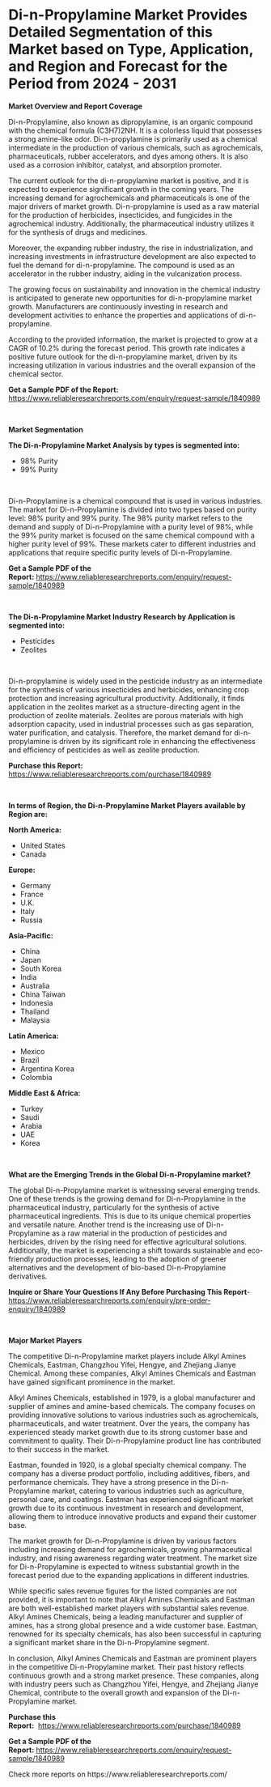 <p><h1>Di-n-Propylamine Market Provides Detailed Segmentation of this Market based on Type, Application, and Region and Forecast for the Period from 2024 - 2031</h1></p><p><strong>Market Overview and Report Coverage</strong></p>
<p><p>Di-n-Propylamine, also known as dipropylamine, is an organic compound with the chemical formula (C3H7)2NH. It is a colorless liquid that possesses a strong amine-like odor. Di-n-propylamine is primarily used as a chemical intermediate in the production of various chemicals, such as agrochemicals, pharmaceuticals, rubber accelerators, and dyes among others. It is also used as a corrosion inhibitor, catalyst, and absorption promoter.</p><p>The current outlook for the di-n-propylamine market is positive, and it is expected to experience significant growth in the coming years. The increasing demand for agrochemicals and pharmaceuticals is one of the major drivers of market growth. Di-n-propylamine is used as a raw material for the production of herbicides, insecticides, and fungicides in the agrochemical industry. Additionally, the pharmaceutical industry utilizes it for the synthesis of drugs and medicines.</p><p>Moreover, the expanding rubber industry, the rise in industrialization, and increasing investments in infrastructure development are also expected to fuel the demand for di-n-propylamine. The compound is used as an accelerator in the rubber industry, aiding in the vulcanization process.</p><p>The growing focus on sustainability and innovation in the chemical industry is anticipated to generate new opportunities for di-n-propylamine market growth. Manufacturers are continuously investing in research and development activities to enhance the properties and applications of di-n-propylamine.</p><p>According to the provided information, the market is projected to grow at a CAGR of 10.2% during the forecast period. This growth rate indicates a positive future outlook for the di-n-propylamine market, driven by its increasing utilization in various industries and the overall expansion of the chemical sector.</p></p>
<p><strong>Get a Sample PDF of the Report:</strong> <a href="https://www.reliableresearchreports.com/enquiry/request-sample/1840989">https://www.reliableresearchreports.com/enquiry/request-sample/1840989</a></p>
<p>&nbsp;</p>
<p><strong>Market Segmentation</strong></p>
<p><strong>The Di-n-Propylamine Market Analysis by types is segmented into:</strong></p>
<p><ul><li>98% Purity</li><li>99% Purity</li></ul></p>
<p>&nbsp;</p>
<p><p>Di-n-Propylamine is a chemical compound that is used in various industries. The market for Di-n-Propylamine is divided into two types based on purity level: 98% purity and 99% purity. The 98% purity market refers to the demand and supply of Di-n-Propylamine with a purity level of 98%, while the 99% purity market is focused on the same chemical compound with a higher purity level of 99%. These markets cater to different industries and applications that require specific purity levels of Di-n-Propylamine.</p></p>
<p><strong>Get a Sample PDF of the Report:</strong>&nbsp;<a href="https://www.reliableresearchreports.com/enquiry/request-sample/1840989">https://www.reliableresearchreports.com/enquiry/request-sample/1840989</a></p>
<p>&nbsp;</p>
<p><strong>The Di-n-Propylamine Market Industry Research by Application is segmented into:</strong></p>
<p><ul><li>Pesticides</li><li>Zeolites</li></ul></p>
<p>&nbsp;</p>
<p><p>Di-n-propylamine is widely used in the pesticide industry as an intermediate for the synthesis of various insecticides and herbicides, enhancing crop protection and increasing agricultural productivity. Additionally, it finds application in the zeolites market as a structure-directing agent in the production of zeolite materials. Zeolites are porous materials with high adsorption capacity, used in industrial processes such as gas separation, water purification, and catalysis. Therefore, the market demand for di-n-propylamine is driven by its significant role in enhancing the effectiveness and efficiency of pesticides as well as zeolite production.</p></p>
<p><strong>Purchase this Report:</strong>&nbsp; <a href="https://www.reliableresearchreports.com/purchase/1840989">https://www.reliableresearchreports.com/purchase/1840989</a></p>
<p>&nbsp;</p>
<p><strong>In terms of Region, the Di-n-Propylamine Market Players available by Region are:</strong></p>
<p>
    <p> <strong> North America: </strong>
        <ul>
            <li>United States</li>
            <li>Canada</li>
        </ul>
        </p> 
    <p> <strong> Europe: </strong>
        <ul>
            <li>Germany</li>
            <li>France</li>
            <li>U.K.</li>
            <li>Italy</li>
            <li>Russia</li>
        </ul>
        </p> 
    <p> <strong> Asia-Pacific: </strong>
        <ul>
            <li>China</li>
            <li>Japan</li>
            <li>South Korea</li>
            <li>India</li>
            <li>Australia</li>
            <li>China Taiwan</li>
            <li>Indonesia</li>
            <li>Thailand</li>
            <li>Malaysia</li>
        </ul>
        </p> 
    <p> <strong> Latin America: </strong>
        <ul>
            <li>Mexico</li>
            <li>Brazil</li>
            <li>Argentina Korea</li>
            <li>Colombia</li>
        </ul>
        </p> 
    <p> <strong> Middle East & Africa: </strong>
        <ul>
            <li>Turkey</li>
            <li>Saudi</li>
            <li>Arabia</li>
            <li>UAE</li>
            <li>Korea</li>
        </ul>
    </p>
    </p>
<p>&nbsp;</p>
<p><strong>What are the Emerging Trends in the Global Di-n-Propylamine market?</strong></p>
<p><p>The global Di-n-Propylamine market is witnessing several emerging trends. One of these trends is the growing demand for Di-n-Propylamine in the pharmaceutical industry, particularly for the synthesis of active pharmaceutical ingredients. This is due to its unique chemical properties and versatile nature. Another trend is the increasing use of Di-n-Propylamine as a raw material in the production of pesticides and herbicides, driven by the rising need for effective agricultural solutions. Additionally, the market is experiencing a shift towards sustainable and eco-friendly production processes, leading to the adoption of greener alternatives and the development of bio-based Di-n-Propylamine derivatives.</p></p>
<p><strong>Inquire or Share Your Questions If Any Before Purchasing This Report</strong>- <a href="https://www.reliableresearchreports.com/enquiry/pre-order-enquiry/1840989">https://www.reliableresearchreports.com/enquiry/pre-order-enquiry/1840989</a></p>
<p>&nbsp;</p>
<p><strong>Major Market Players</strong></p>
<p><p>The competitive Di-n-Propylamine market players include Alkyl Amines Chemicals, Eastman, Changzhou Yifei, Hengye, and Zhejiang Jianye Chemical. Among these companies, Alkyl Amines Chemicals and Eastman have gained significant prominence in the market.</p><p>Alkyl Amines Chemicals, established in 1979, is a global manufacturer and supplier of amines and amine-based chemicals. The company focuses on providing innovative solutions to various industries such as agrochemicals, pharmaceuticals, and water treatment. Over the years, the company has experienced steady market growth due to its strong customer base and commitment to quality. Their Di-n-Propylamine product line has contributed to their success in the market.</p><p>Eastman, founded in 1920, is a global specialty chemical company. The company has a diverse product portfolio, including additives, fibers, and performance chemicals. They have a strong presence in the Di-n-Propylamine market, catering to various industries such as agriculture, personal care, and coatings. Eastman has experienced significant market growth due to its continuous investment in research and development, allowing them to introduce innovative products and expand their customer base.</p><p>The market growth for Di-n-Propylamine is driven by various factors including increasing demand for agrochemicals, growing pharmaceutical industry, and rising awareness regarding water treatment. The market size for Di-n-Propylamine is expected to witness substantial growth in the forecast period due to the expanding applications in different industries.</p><p>While specific sales revenue figures for the listed companies are not provided, it is important to note that Alkyl Amines Chemicals and Eastman are both well-established market players with substantial sales revenue. Alkyl Amines Chemicals, being a leading manufacturer and supplier of amines, has a strong global presence and a wide customer base. Eastman, renowned for its specialty chemicals, has also been successful in capturing a significant market share in the Di-n-Propylamine segment.</p><p>In conclusion, Alkyl Amines Chemicals and Eastman are prominent players in the competitive Di-n-Propylamine market. Their past history reflects continuous growth and a strong market presence. These companies, along with industry peers such as Changzhou Yifei, Hengye, and Zhejiang Jianye Chemical, contribute to the overall growth and expansion of the Di-n-Propylamine market.</p></p>
<p><strong>Purchase this Report:</strong>&nbsp;&nbsp;<a href="https://www.reliableresearchreports.com/purchase/1840989">https://www.reliableresearchreports.com/purchase/1840989</a></p>
<p></p>
<p><strong>Get a Sample PDF of the Report:</strong>&nbsp;<a href="https://www.reliableresearchreports.com/enquiry/request-sample/1840989">https://www.reliableresearchreports.com/enquiry/request-sample/1840989</a></p>
<p>Check more reports on https://www.reliableresearchreports.com/</p>